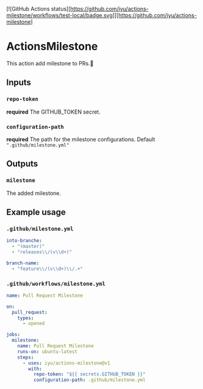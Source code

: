[![GitHub Actions status][https://github.com/iyu/actions-milestone/workflows/test-local/badge.svg]][https://github.com/iyu/actions-milestone]

# ActionsMilestone

This action add milestone to PRs.:hammer:

## Inputs

### `repo-token`

**required** The GITHUB_TOKEN secret.

### `configuration-path`

**required** The path for the milestone configurations. Default `".github/milestone.yml"`

## Outputs

### `milestone`

The added milestone.

## Example usage

### `.github/milestone.yml`

```yaml
into-branche:
  - "(master)"
  - "releases\\/(v\\d+)"

branch-name:
  - "feature\\/(v\\d+)\\/.+"
```

### `.github/workflows/milestone.yml`

```yaml
name: Pull Request Milestone

on:
  pull_request:
    types:
      - opened

jobs:
  milestone:
    name: Pull Request Milestone
    runs-on: ubuntu-latest
    steps:
      - uses: iyu/actions-milestone@v1
        with:
          repo-token: "${{ secrets.GITHUB_TOKEN }}"
          configuration-path: .github/milestone.yml
```
